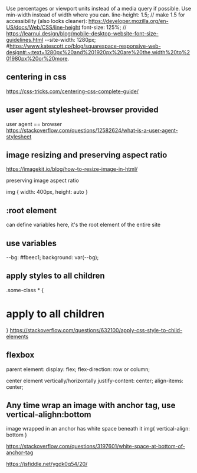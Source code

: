 Use percentages or viewport units instead of a media query if possible. 
Use min-width instead of width where you can. 
line-height: 1.5; // make 1.5 for accessibility (also looks cleaner): https://developer.mozilla.org/en-US/docs/Web/CSS/line-height
font-size: 125%; // https://learnui.design/blog/mobile-desktop-website-font-size-guidelines.html
--site-width: 1280px; #https://www.katescott.co/blog/squarespace-responsive-web-design#:~:text=1280px%20and%201920px%20are%20the,width%20to%201980px%20or%20more.


centering in css
---
https://css-tricks.com/centering-css-complete-guide/




user agent stylesheet-browser provided
---
user agent == browser
https://stackoverflow.com/questions/12582624/what-is-a-user-agent-stylesheet




image resizing and preserving aspect ratio
----
https://imagekit.io/blog/how-to-resize-image-in-html/

preserving image aspect ratio

img {
  width: 400px,
  height: auto
}



:root  element
---
can define variables here, it's the root element of the entire site



use variables
----
--bg: #fbeec1;
background: var(--bg);


apply styles to all children
-----
.some-class * {
  # apply to all children
}
https://stackoverflow.com/questions/632100/apply-css-style-to-child-elements


flexbox
----
parent element: 
  display: flex;
  flex-direction: row or column;

center element vertically/horizontally
  justify-content: center;
  align-items: center;



Any time wrap an image with anchor tag, use vertical-alighn:bottom
----
image wrapped in an anchor has white space beneath it
img{
  vertical-align: bottom
}

https://stackoverflow.com/questions/3197601/white-space-at-bottom-of-anchor-tag

https://jsfiddle.net/ygdk0q54/20/